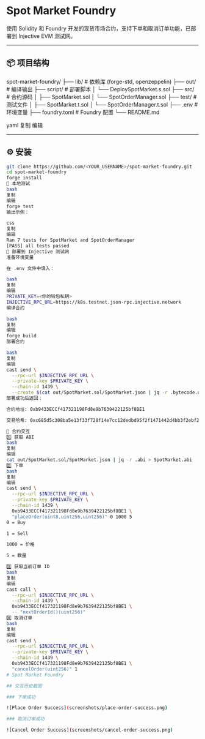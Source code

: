 # Spot Market Foundry

使用 Solidity 和 Foundry 开发的现货市场合约，支持下单和取消订单功能，已部署到 Injective EVM 测试网。

---

## 📦 项目结构
spot-market-foundry/
├── lib/ # 依赖库 (forge-std, openzeppelin)
├── out/ # 编译输出
├── script/ # 部署脚本
│ └── DeploySpotMarket.s.sol
├── src/ # 合约源码
│ ├── SpotMarket.sol
│ └── SpotOrderManager.sol
├── test/ # 测试文件
│ ├── SpotMarket.t.sol
│ └── SpotOrderManager.t.sol
├── .env # 环境变量
├── foundry.toml # Foundry 配置
└── README.md

yaml
复制
编辑

---

## ⚙️ 安装

```bash
git clone https://github.com/<YOUR_USERNAME>/spot-market-foundry.git
cd spot-market-foundry
forge install
🧪 本地测试
bash
复制
编辑
forge test
输出示例：

css
复制
编辑
Ran 7 tests for SpotMarket and SpotOrderManager
[PASS] all tests passed
🚀 部署到 Injective 测试网
准备环境变量

在 .env 文件中填入：

bash
复制
编辑
PRIVATE_KEY=<你的钱包私钥>
INJECTIVE_RPC_URL=https://k8s.testnet.json-rpc.injective.network
编译合约

bash
复制
编辑
forge build
部署合约

bash
复制
编辑
cast send \
  --rpc-url $INJECTIVE_RPC_URL \
  --private-key $PRIVATE_KEY \
  --chain-id 1439 \
  --create $(cat out/SpotMarket.sol/SpotMarket.json | jq -r .bytecode.object)
部署成功后返回：

合约地址: 0xb9433ECCf417321198Fd8e9b7639422125bf8BE1

交易哈希: 0xc685d5c308ba5e13f33f728f14e7cc12dedbd95f2f1471442d4bb3f2ebf2f837

🔑 合约交互
1️⃣ 获取 ABI
bash
复制
编辑
cat out/SpotMarket.sol/SpotMarket.json | jq -r .abi > SpotMarket.abi
2️⃣ 下单
bash
复制
编辑
cast send \
  --rpc-url $INJECTIVE_RPC_URL \
  --private-key $PRIVATE_KEY \
  --chain-id 1439 \
  0xb9433ECCf417321198Fd8e9b7639422125bf8BE1 \
  "placeOrder(uint8,uint256,uint256)" 0 1000 5
0 = Buy

1 = Sell

1000 = 价格

5 = 数量

3️⃣ 获取当前订单 ID
bash
复制
编辑
cast call \
  --rpc-url $INJECTIVE_RPC_URL \
  --chain-id 1439 \
  0xb9433ECCf417321198Fd8e9b7639422125bf8BE1 \
  -- "nextOrderId()(uint256)"
4️⃣ 取消订单
bash
复制
编辑
cast send \
  --rpc-url $INJECTIVE_RPC_URL \
  --private-key $PRIVATE_KEY \
  --chain-id 1439 \
  0xb9433ECCf417321198Fd8e9b7639422125bf8BE1 \
  "cancelOrder(uint256)" 1
# Spot Market Foundry

## 交互历史截图

### 下单成功

![Place Order Success](screenshots/place-order-success.png)

### 取消订单成功

![Cancel Order Success](screenshots/cancel-order-success.png)
